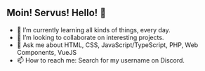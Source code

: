 ## Moin! Servus! Hello! 👋

- 🌱 I’m currently learning all kinds of things, every day.
- 👯 I’m looking to collaborate on interesting projects.
- 💬 Ask me about HTML, CSS, JavaScript/TypeScript, PHP, Web Components, VueJS
- 📫 How to reach me: Search for my username on Discord.

<!--
**stephfh/stephfh** is a ✨ _special_ ✨ repository because its `README.md` (this file) appears on your GitHub profile.

Here are some ideas to get you started:

- 🔭 I’m currently working on ...
- 🌱 I’m currently learning ...
- 👯 I’m looking to collaborate on ...
- 🤔 I’m looking for help with ...
- 💬 Ask me about ...
- 📫 How to reach me: ...
- 😄 Pronouns: ...
- ⚡ Fun fact: ...
-->
